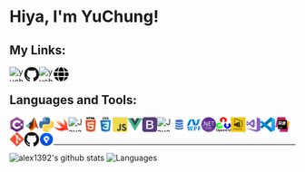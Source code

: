 # Hiya, I'm YuChung!

## My Links:
[<img align="left" alt="yuchungchuang.wordpress.com" width="26px" height="26px" src="https://cdn.jsdelivr.net/npm/simple-icons@v4/icons/wordpress.svg" />][blog]
[<img align="left" alt="GitHub" width="26px" height="26px" src="https://raw.githubusercontent.com/github/explore/78df643247d429f6cc873026c0622819ad797942/topics/github/github.png" />][github]
[<img align="left" alt="yuchung chuang | LinkedIn" width="26px" height="26px" src="https://cdn.jsdelivr.net/npm/simple-icons@v3/icons/linkedin.svg" />][linkedin]
[<img align="left" alt="yuchung-chuang.webnode.com" width="26px" height="26px" src="https://raw.githubusercontent.com/alex1392/icons/master/Personal/globe-solid.svg" />][website]

<br />

## Languages and Tools:

<img align="left" alt="CSharp" width="26px" height="26px" src="https://raw.githubusercontent.com/alex1392/icons/master/Programming%20Language/csharp.png" />
<img align="left" alt="Matlab" width="26px" height="26px" src="https://raw.githubusercontent.com/alex1392/icons/master/Programming%20Language/matlab.png" />
<img align="left" alt="Python" width="26px" height="26px" src="https://raw.githubusercontent.com/alex1392/icons/master/Programming%20Language/Python.png" />
<img align="left" alt="Swift" width="26px" height="26px" src="https://raw.githubusercontent.com/alex1392/icons/master/Programming%20Language/Swift.png" />
<img align="left" alt="Java" width="26px" height="26px" src="https://cdn.jsdelivr.net/gh/devicons/devicon/icons/java/java-original.svg" />

<img align="left" alt="HTML5" width="26px" height="26px" src="https://raw.githubusercontent.com/github/explore/80688e429a7d4ef2fca1e82350fe8e3517d3494d/topics/html/html.png" />
<img align="left" alt="CSS3" width="26px" height="26px" src="https://raw.githubusercontent.com/github/explore/80688e429a7d4ef2fca1e82350fe8e3517d3494d/topics/css/css.png" />
<img align="left" alt="JavaScript" width="26px" height="26px" src="https://raw.githubusercontent.com/github/explore/80688e429a7d4ef2fca1e82350fe8e3517d3494d/topics/javascript/javascript.png" />
<img align="left" alt="JavaScript" width="26px" height="26px" src="https://raw.githubusercontent.com/github/explore/80688e429a7d4ef2fca1e82350fe8e3517d3494d/topics/vue/vue.png" />
<img align="left" alt="JavaScript" width="26px" height="26px" src="https://raw.githubusercontent.com/github/explore/80688e429a7d4ef2fca1e82350fe8e3517d3494d/topics/bootstrap/bootstrap.png" />
<img align="left" alt="JavaScript" width="26px" height="26px" src="https://camo.githubusercontent.com/2eb688a747805c9acd144faf728c8a30f86fc4ca5fb39e6528232f0372151364/68747470733a2f2f63646e2e7261776769742e636f6d2f7075676a732f7075672d6c6f676f2f656563343336636565386664396431373236643738333963626539396431663639343639326330632f5356472f7075672d66696e616c2d6c6f676f2d5f2d636f6c6f75722d3132382e737667" />
<img align="left" alt="JavaScript" width="26px" height="26px" src="https://raw.githubusercontent.com/github/explore/80688e429a7d4ef2fca1e82350fe8e3517d3494d/topics/sql/sql.png" />


<img align="left" alt="WPF" width="26px" height="26px" src="https://raw.githubusercontent.com/alex1392/icons/master/Frameworks/wpf.png" />
<img align="left" alt="dotnet core" width="26px" height="26px" src="https://raw.githubusercontent.com/alex1392/icons/master/Frameworks/dotnet%20core.png" />
<img align="left" alt="openCV" width="26px" height="26px" src="https://raw.githubusercontent.com/alex1392/icons/master/Frameworks/OpenCV.png" />
<img align="left" alt="PowerBI" width="26px" height="26px" src="https://raw.githubusercontent.com/alex1392/icons/master/PowerBi.jpg" />

<img align="left" alt="Visual Studio" width="26px" height="26px" src="https://raw.githubusercontent.com/alex1392/icons/master/Development%20Tools/VisualStudio.png" />
<img align="left" alt="Visual Studio Code" width="26px" height="26px" src="https://raw.githubusercontent.com/github/explore/80688e429a7d4ef2fca1e82350fe8e3517d3494d/topics/visual-studio-code/visual-studio-code.png" />
<img align="left" alt="ReSharper" width="26px" height="26px" src="https://raw.githubusercontent.com/alex1392/icons/master/Development%20Tools/ReSharper.png" />
<img align="left" alt="Git" width="26px" height="26px" src="https://raw.githubusercontent.com/alex1392/icons/master/Development%20Tools/git.png" />
<img align="left" alt="GitHub" width="26px" height="26px" src="https://raw.githubusercontent.com/github/explore/78df643247d429f6cc873026c0622819ad797942/topics/github/github.png" />
<img align="left" alt="SourceTree" width="26px" height="26px" src="https://raw.githubusercontent.com/alex1392/icons/master/Development%20Tools/sourcetree.png" />

<br />
<br />

---

![alex1392's github stats](https://github-readme-stats.vercel.app/api?username=alex1392&show_icons=true&count_private=true&include_all_commits=true)
![Languages](https://github-readme-stats.vercel.app/api/top-langs/?username=alex1392&layout=compact&count_private=true) 
<!---
test if commit triggers github stats updates
-->

[website]: https://yuchung-chuang.webnode.tw/
[blog]: https://yuchungchuang.wordpress.com/
[linkedin]: https://www.linkedin.com/in/yuchung-chuang/
[github]:https://github.com/alex1392

